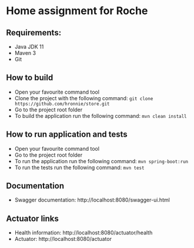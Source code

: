 # Home assignment for Roche

## Requirements: 
- Java JDK 11
- Maven 3
- Git

## How to build
- Open your favourite command tool
- Clone the project with the following command: `git clone https://github.com/hronnie/store.git`
- Go to the project root folder
- To build the application run the following command: `mvn clean install`

## How to run application and tests
- Open your favourite command tool
- Go to the project root folder
- To run the application run the following command: `mvn spring-boot:run`
- To run the tests run the following command: `mvn test`

## Documentation
- Swagger documentation: http://localhost:8080/swagger-ui.html

## Actuator links
- Health information: http://localhost:8080/actuator/health
- Actuator: http://localhost:8080/actuator
